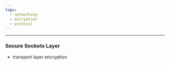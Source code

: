 ```yaml
---
tags:
  - networking
  - encryption
  - protocol
---
```

---

### Secure Sockets Layer

- transport layer encryption